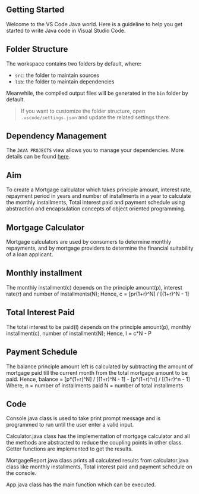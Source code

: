 ## Getting Started

Welcome to the VS Code Java world. Here is a guideline to help you get started to write Java code in Visual Studio Code.

## Folder Structure

The workspace contains two folders by default, where:

- `src`: the folder to maintain sources
- `lib`: the folder to maintain dependencies

Meanwhile, the compiled output files will be generated in the `bin` folder by default.

> If you want to customize the folder structure, open `.vscode/settings.json` and update the related settings there.

## Dependency Management

The `JAVA PROJECTS` view allows you to manage your dependencies. More details can be found [here](https://github.com/microsoft/vscode-java-dependency#manage-dependencies).


## Aim 
To create a Mortgage calculator which takes principle amount, interest rate, repayment period in years and number of installments in a year to calculate the monthly installments, Total interest paid and payment schedule using abstraction and encapsulation concepts of object oriented programming.

## Mortgage Calculator
Mortgage calculators are used by consumers to determine monthly repayments, and by mortgage providers to determine the financial suitability of a loan applicant.

## Monthly installment 
The monthly installment(c) depends on the principle amount(p), interest rate(r) and number of installments(N);
Hence,
            c = [p*r*(1+r)^N] / [(1+r)^N - 1]

## Total Interest Paid
The total interest to be paid(I) depends on the principle amount(p), monthly installment(c), number of installment(N);
Hence,
            I = c*N - P

## Payment Schedule
The balance principle amount left is calculated by subtracting the amount of mortgage paid till the current month from the total mortgage amount to be paid.
Hence,
            balance = [p*(1+r)^N] / [(1+r)^N - 1] - [p*(1+r)^n] / [(1+r)^n - 1]    Where, n = number of installments paid
                                                                                          N = number of total installments

## Code
Console.java class is used to take print prompt message and is programmed to run until the user enter a valid input.

Calculator.java class has the implementation of mortgage calculator and all the methods are abstracted to reduce the coupling points in other class. Getter functions are implemented to get the results.

MortgageReport.java class prints all calculated results from calculator.java class like monthly installments, Total interest paid and payment schedule on the console.

App.java class has the main function which can be executed.
